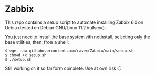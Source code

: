 # Zabbix
This repo contains a setup script to automate installing Zabbix 6.0 on Debian tested on Debian GNU/Linux 11.2 bullseye).

You just need to install the base system vith netinstall, selecting only the base utilities, then, from a shell:

```
$ wget raw.githubusercontent.com/ravem/Zabbix/main/setup.sh
$ chmod +x setup.sh
$ ./setup.sh 
```

Still working on it so far form complete.
Use at own risk :smirk:
